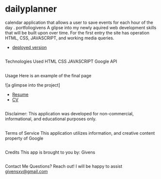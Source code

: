 # dailyplanner
calendar application that allows a user to save events for each hour of the day .
portfoliogivens
 A glipse into my newly aquired web development skills that will be built upon over time.
For the first entry the site has operation HTML,  CSS, JAVASCRIPT, and working media queries.

- [deployed version](https://giiivens.github.io/dailyplanner/)

##

Technologies Used
HTML 
CSS
JAVASCRIPT
Google API


##

Usage
Here is an example of the final page

 ![a glimpse into the project]


- [Resume](https://drive.google.com/file/d/1puzqUKntnJDFwadxEc_M6IXUsAx5SKm4/view?usp=sharing)
- [CV](https://drive.google.com/file/d/1J5kWqx03sE8AhHTdbkIMgpsery0C5j7d/view?usp=sharing)


## 


Disclaimer: This application was developed for non-commercial, informational, and educational purposes only.
## 

Terms of Service
This application utilizes information, and creative content property of Google 

## 

Credits
This app is brought to you by: Givens
## 

Contact Me
Questions? Reach out! I will be happy to assist givensxv@gmail.com
